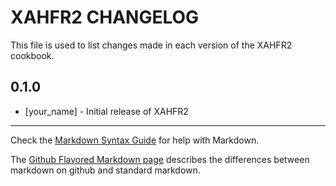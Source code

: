 XAHFR2 CHANGELOG
================

This file is used to list changes made in each version of the XAHFR2 cookbook.

0.1.0
-----
- [your_name] - Initial release of XAHFR2

- - -
Check the [Markdown Syntax Guide](http://daringfireball.net/projects/markdown/syntax) for help with Markdown.

The [Github Flavored Markdown page](http://github.github.com/github-flavored-markdown/) describes the differences between markdown on github and standard markdown.
